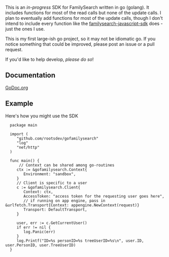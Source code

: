 This is an *in-progress* SDK for FamilySearch written in go (golang).
It includes functions for most of the read calls but none of the update calls.
I plan to eventually add functions for most of the update calls, 
though I don't intend to include every function like the 
[familysearch-javascript-sdk](https://github.com/rootsdev/familysearch-javascript-sdk) does - just the ones I use.

This is my first large-ish go project, so it may not be idiomatic go.
If you notice something that could be improved, please post an issue or a pull request.

If you'd like to help develop, *please do so*!

## Documentation

[GoDoc.org](http://godoc.org/github.com/rootsdev/gofamilysearch)

## Example

Here's how you might use the SDK

      package main
      
      import (
         "github.com/rootsdev/gofamilysearch"
         "log"
         "net/http"
      )
      
      func main() {
          // Context can be shared among go-routines
         ctx := &gofamilysearch.Context{
            Environment: "sandbox",
         }
         // Client is specific to a user
         c := &gofamilysearch.Client{
            Context: ctx,
            AccessToken: "access token for the requesting user goes here",
            // if running on app engine, pass in &urlfetch.Transport{Context: appengine.NewContext(request)}
            Transport: DefaultTransport,
         }
      
         user, err := c.GetCurrentUser()
         if err != nil {
            log.Panic(err)
         }
         log.Printf("ID=%s personID=%s treeUserID=%s\n", user.ID, user.PersonID, user.TreeUserID)
      }      
